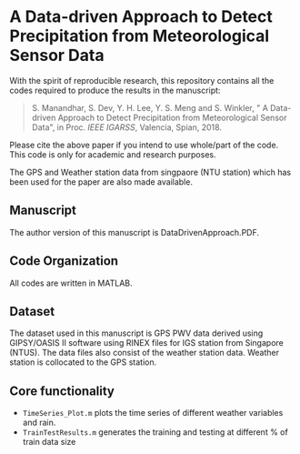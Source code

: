 # A Data-driven Approach to Detect Precipitation from Meteorological Sensor Data

With the spirit of reproducible research, this repository contains all the codes required to produce the results in the manuscript: 

> S. Manandhar, S. Dev, Y. H. Lee, Y. S. Meng and S. Winkler, " A Data-driven Approach to Detect Precipitation from Meteorological Sensor Data", in Proc. *IEEE IGARSS*, Valencia, Spian, 2018.

Please cite the above paper if you intend to use whole/part of the code. This code is only for academic and research purposes.

The GPS and Weather station data from singpaore (NTU station) which has been used for the paper are also made available.

## Manuscript
The author version of this manuscript is DataDrivenApproach.PDF.

## Code Organization
All codes are written in MATLAB. 

## Dataset
The dataset used in this manuscript is GPS PWV data derived using GIPSY/OASIS II software using RINEX files for IGS station from Singapore (NTUS). The data files also consist of the weather station data. Weather station is collocated to the GPS station.

## Core functionality
* `TimeSeries_Plot.m` plots the time series of different weather variables and rain.
* `TrainTestResults.m` generates the training and testing at different % of train data size

